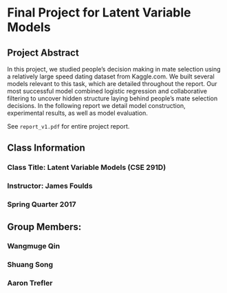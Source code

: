 # Final Project for Latent Variable Models

## Project Abstract
In this project, we studied people’s decision making in mate selection using a
relatively large speed dating dataset from Kaggle.com. We built several models
relevant to this task, which are detailed throughout the report. Our most successful
model combined logistic regression and collaborative filtering to uncover hidden
structure laying behind people’s mate selection decisions. In the following report
we detail model construction, experimental results, as well as model evaluation.

See `report_v1.pdf` for entire project report.

## Class Information
### Class Title: Latent Variable Models (CSE 291D)
### Instructor: James Foulds
### Spring Quarter 2017

## Group Members:
### Wangmuge Qin
### Shuang Song
### Aaron Trefler
